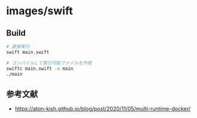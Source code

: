 # images/swift

## Build

```bash
# 直接実行
swift main.swift

# コンパイルして実行可能ファイルを作成
swiftc main.swift -o main
./main
```

## 参考文献

* https://aton-kish.github.io/blog/post/2020/11/05/multi-runtime-docker/
